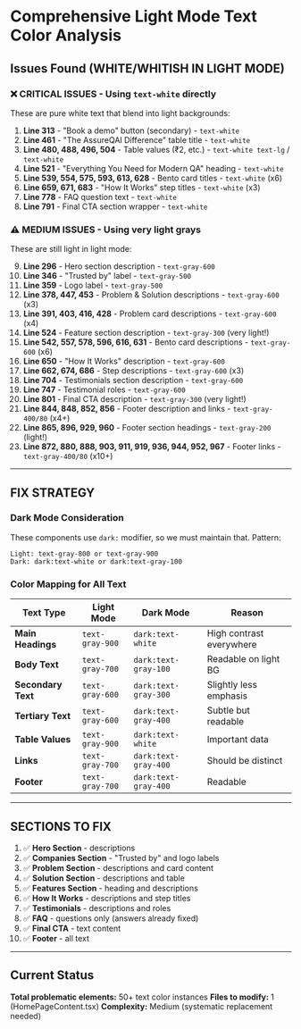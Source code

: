 # Comprehensive Light Mode Text Color Analysis

## Issues Found (WHITE/WHITISH IN LIGHT MODE)

### ❌ CRITICAL ISSUES - Using `text-white` directly

These are pure white text that blend into light backgrounds:

1. **Line 313** - "Book a demo" button (secondary) - `text-white`
2. **Line 461** - "The AssureQAI Difference" table title - `text-white`
3. **Line 480, 488, 496, 504** - Table values (₹2, etc.) - `text-white text-lg` / `text-white`
4. **Line 521** - "Everything You Need for Modern QA" heading - `text-white`
5. **Line 539, 554, 575, 593, 613, 628** - Bento card titles - `text-white` (x6)
6. **Line 659, 671, 683** - "How It Works" step titles - `text-white` (x3)
7. **Line 778** - FAQ question text - `text-white`
8. **Line 791** - Final CTA section wrapper - `text-white`

### ⚠️ MEDIUM ISSUES - Using very light grays

These are still light in light mode:

9. **Line 296** - Hero section description - `text-gray-600`
10. **Line 346** - "Trusted by" label - `text-gray-500`
11. **Line 359** - Logo label - `text-gray-500`
12. **Line 378, 447, 453** - Problem & Solution descriptions - `text-gray-600` (x3)
13. **Line 391, 403, 416, 428** - Problem card descriptions - `text-gray-600` (x4)
14. **Line 524** - Feature section description - `text-gray-300` (very light!)
15. **Line 542, 557, 578, 596, 616, 631** - Bento card descriptions - `text-gray-600` (x6)
16. **Line 650** - "How It Works" description - `text-gray-600`
17. **Line 662, 674, 686** - Step descriptions - `text-gray-600` (x3)
18. **Line 704** - Testimonials section description - `text-gray-600`
19. **Line 747** - Testimonial roles - `text-gray-600`
20. **Line 801** - Final CTA description - `text-gray-300` (very light!)
21. **Line 844, 848, 852, 856** - Footer description and links - `text-gray-400/80` (x4+)
22. **Line 865, 896, 929, 960** - Footer section headings - `text-gray-200` (light!)
23. **Line 872, 880, 888, 903, 911, 919, 936, 944, 952, 967** - Footer links - `text-gray-400/80` (x10+)

---

## FIX STRATEGY

### Dark Mode Consideration
These components use `dark:` modifier, so we must maintain that. Pattern:
```
Light: text-gray-800 or text-gray-900
Dark: dark:text-white or dark:text-gray-100
```

### Color Mapping for All Text

| Text Type | Light Mode | Dark Mode | Reason |
|-----------|-----------|-----------|--------|
| **Main Headings** | `text-gray-900` | `dark:text-white` | High contrast everywhere |
| **Body Text** | `text-gray-700` | `dark:text-gray-100` | Readable on light BG |
| **Secondary Text** | `text-gray-600` | `dark:text-gray-300` | Slightly less emphasis |
| **Tertiary Text** | `text-gray-600` | `dark:text-gray-400` | Subtle but readable |
| **Table Values** | `text-gray-900` | `dark:text-white` | Important data |
| **Links** | `text-gray-700` | `dark:text-gray-400` | Should be distinct |
| **Footer** | `text-gray-700` | `dark:text-gray-400` | Readable |

---

## SECTIONS TO FIX

1. ✅ **Hero Section** - descriptions
2. ✅ **Companies Section** - "Trusted by" and logo labels
3. ✅ **Problem Section** - descriptions and card content
4. ✅ **Solution Section** - descriptions and table
5. ✅ **Features Section** - heading and descriptions
6. ✅ **How It Works** - descriptions and step titles
7. ✅ **Testimonials** - descriptions and roles
8. ✅ **FAQ** - questions only (answers already fixed)
9. ✅ **Final CTA** - text content
10. ✅ **Footer** - all text

---

## Current Status

**Total problematic elements:** 50+ text color instances
**Files to modify:** 1 (HomePageContent.tsx)
**Complexity:** Medium (systematic replacement needed)

